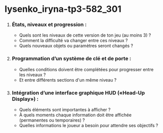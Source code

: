 # lysenko_iryna-tp3-582_301
<ol><li> <h3>États, niveaux et progression : </h3>
  <ul><li>Quels sont les niveaux de cette version de ton jeu (au moins 3) ? </li>
    <li>Comment la difficulté va changer entre ces niveaux ? </li>
    <li>Quels nouveaux objets ou paramètres seront changés ?</li>
  </ul></li>
  
  <li><h3>Programmation d’un système de clé et de porte : </h3>
    <ul><li>Quelles conditions doivent être complétées pour progresser entre les niveaux ? </li>
      <li>Et entre différents sections d'un même niveau ?</li></ul></li>
<li><h3> Intégration d’une interface graphique HUD («Head-Up Display») : </h3>
    <ul><li>Quels éléments sont importantes à afficher ? </li>
      <li>À quels moments chaque information doit être affichée (permanentes ou temporaires) ?</li>
      <li>Quelles informations le joueur a besoin pour attendre ses objectifs ?</li></ul></li></ol>
